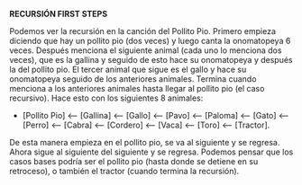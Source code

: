**RECURSIÓN FIRST STEPS**

Podemos ver la recursión en la canción del Pollito Pio.  Primero
empieza diciendo que hay un pollito pio (dos veces) y luego canta la
onomatopeya 6 veces. Después menciona el siguiente animal (cada uno lo
menciona dos veces), que es la gallina y seguido de esto hace su
onomatopeya y después la del pollito pio. El tercer animal que sigue
es el gallo y hace su onomatopeya seguido de los anteriores
animales. Termina cuando menciona a los anteriores animales hasta
llegar al pollito pio (el caso recursivo).  Hace esto con los
siguientes 8 animales:

- [Pollito Pio] <-- [Gallina] <-- [Gallo] <-- [Pavo] <-- [Paloma] <--
  [Gato] <-- [Perro] <-- [Cabra] <-- [Cordero] <-- [Vaca] <-- [Toro]
  <-- [Tractor].

De esta manera empieza en el pollito pio, se va al siguiente y se
regresa. Ahora sigue al siguiente del siguiente y se regresa. Podemos
pensar que los casos bases podría ser el pollito pio (hasta donde se
detiene en su retroceso), o también el tractor (cuando termina la
recursión).
  
